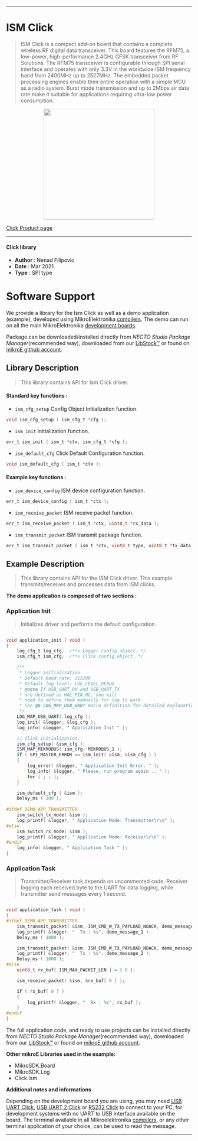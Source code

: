 
---
# ISM Click

> ISM Click is a compact add-on board that contains a complete wireless RF digital data transceiver. This board features the RFM75, a low-power, high-performance 2.4GHz GFSK transceiver from RF Solutions. The RFM75 transceiver is configurable through SPI serial interface and operates with only 3.3V in the worldwide ISM frequency band from 2400MHz up to 2527MHz. The embedded packet processing engines enable their entire operation with a simple MCU as a radio system. Burst mode transmission and up to 2Mbps air data rate make it suitable for applications requiring ultra-low power consumption.

<p align="center">
  <img src="https://download.mikroe.com/images/click_for_ide/ism_click.png" height=300px>
</p>

[Click Product page](https://www.mikroe.com/ism-click)

---


#### Click library

- **Author**        : Nenad Filipovic
- **Date**          : Mar 2021.
- **Type**          : SPI type


# Software Support

We provide a library for the Ism Click
as well as a demo application (example), developed using MikroElektronika
[compilers](https://www.mikroe.com/necto-studio).
The demo can run on all the main MikroElektronika [development boards](https://www.mikroe.com/development-boards).

Package can be downloaded/installed directly from *NECTO Studio Package Manager*(recommended way), downloaded from our [LibStock&trade;](https://libstock.mikroe.com) or found on [mikroE github account](https://github.com/MikroElektronika/mikrosdk_click_v2/tree/master/clicks).

## Library Description

> This library contains API for Ism Click driver.

#### Standard key functions :

- `ism_cfg_setup` Config Object Initialization function.
```c
void ism_cfg_setup ( ism_cfg_t *cfg );
```

- `ism_init` Initialization function.
```c
err_t ism_init ( ism_t *ctx, ism_cfg_t *cfg );
```

- `ism_default_cfg` Click Default Configuration function.
```c
void ism_default_cfg ( ism_t *ctx );
```

#### Example key functions :

- `ism_device_config` ISM device configuration function.
```c
err_t ism_device_config ( ism_t *ctx );
```

- `ism_receive_packet` ISM receive packet function.
```c
err_t ism_receive_packet ( ism_t *ctx, uint8_t *rx_data );
```

- `ism_transmit_packet` ISM transmit package function.
```c
err_t ism_transmit_packet ( ism_t *ctx, uint8_t type, uint8_t *tx_data, uint8_t len );
```

## Example Description

> This library contains API for the ISM Click driver.
> This example transmits/receives and processes data from ISM clicks.

**The demo application is composed of two sections :**

### Application Init

> Initializes driver and performs the default configuration. 

```c

void application_init ( void ) 
{
    log_cfg_t log_cfg;  /**< Logger config object. */
    ism_cfg_t ism_cfg;  /**< Click config object. */

    /** 
     * Logger initialization.
     * Default baud rate: 115200
     * Default log level: LOG_LEVEL_DEBUG
     * @note If USB_UART_RX and USB_UART_TX 
     * are defined as HAL_PIN_NC, you will 
     * need to define them manually for log to work. 
     * See @b LOG_MAP_USB_UART macro definition for detailed explanation.
     */
    LOG_MAP_USB_UART( log_cfg );
    log_init( &logger, &log_cfg );
    log_info( &logger, " Application Init " );

    // Click initialization.
    ism_cfg_setup( &ism_cfg );
    ISM_MAP_MIKROBUS( ism_cfg, MIKROBUS_1 );
    if ( SPI_MASTER_ERROR == ism_init( &ism, &ism_cfg ) ) 
    {
        log_error( &logger, " Application Init Error. " );
        log_info( &logger, " Please, run program again... " );
        for ( ; ; );
    }

    ism_default_cfg ( &ism );
    Delay_ms ( 100 );
    
#ifdef DEMO_APP_TRANSMITTER
    ism_switch_tx_mode( &ism );
    log_printf( &logger, " Application Mode: Transmitter\r\n" );
#else
    ism_switch_rx_mode( &ism );
    log_printf( &logger, " Application Mode: Receiver\r\n" );
#endif
    log_info( &logger, " Application Task " );
}

```

### Application Task

> Transmitter/Receiver task depends on uncommented code.
> Receiver logging each received byte to the UART for data logging,
> while transmitter send messages every 1 second.

```c

void application_task ( void ) 
{
#ifdef DEMO_APP_TRANSMITTER
    ism_transmit_packet( &ism, ISM_CMD_W_TX_PAYLOAD_NOACK, demo_message_1, 9 );
    log_printf( &logger, "  Tx : %s", demo_message_1 );
    Delay_ms ( 1000 );

    ism_transmit_packet( &ism, ISM_CMD_W_TX_PAYLOAD_NOACK, demo_message_2, 12 );
    log_printf( &logger, "  Tx : %s", demo_message_2 );
    Delay_ms ( 1000 );
#else
    uint8_t rx_buf[ ISM_MAX_PACKET_LEN ] = { 0 };

    ism_receive_packet( &ism, &rx_buf[ 0 ] );

    if ( rx_buf[ 0 ] ) 
    {
        log_printf( &logger, "  Rx : %s", rx_buf );
    }
#endif
}

```

The full application code, and ready to use projects can be installed directly from *NECTO Studio Package Manager*(recommended way), downloaded from our [LibStock&trade;](https://libstock.mikroe.com) or found on [mikroE github account](https://github.com/MikroElektronika/mikrosdk_click_v2/tree/master/clicks).

**Other mikroE Libraries used in the example:**

- MikroSDK.Board
- MikroSDK.Log
- Click.Ism

**Additional notes and informations**

Depending on the development board you are using, you may need
[USB UART Click](http://shop.mikroe.com/usb-uart-click),
[USB UART 2 Click](http://shop.mikroe.com/usb-uart-2-click) or
[RS232 Click](http://shop.mikroe.com/rs232-click) to connect to your PC, for
development systems with no UART to USB interface available on the board. The
terminal available in all Mikroelektronika
[compilers](http://shop.mikroe.com/compilers), or any other terminal application
of your choice, can be used to read the message.

---
